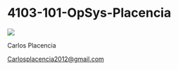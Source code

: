 # 4103-101-OpSys-Placencia



![](https://avatars1.githubusercontent.com/u/16790345?v=3&s=96)




Carlos Placencia



Carlosplacencia2012@gmail.com
